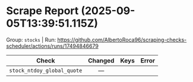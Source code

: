 # Scrape Report (2025-09-05T13:39:51.115Z)

Group: `stocks`  |  Run: https://github.com/AlbertoRoca96/scraping-checks-scheduler/actions/runs/17494846679

| Check | Changed | Keys | Error |
|---|:---:|:--|:--|
| `stock_ntdoy_global_quote` | — |  |  |
